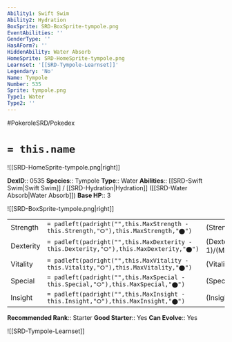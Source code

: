 ```yaml
---
Ability1: Swift Swim
Ability2: Hydration
BoxSprite: SRD-BoxSprite-tympole.png
EventAbilities: ''
GenderType: ''
HasAForm?: ''
HiddenAbility: Water Absorb
HomeSprite: SRD-HomeSprite-tympole.png
Learnset: '[[SRD-Tympole-Learnset]]'
Legendary: 'No'
Name: Tympole
Number: 535
Sprite: tympole.png
Type1: Water
Type2: ''
---
```


#PokeroleSRD/Pokedex

# `= this.name`

![[SRD-HomeSprite-tympole.png|right]]

**DexID**:: 0535
**Species**:: Tympole
**Type**:: Water
**Abilities**:: [[SRD-Swift Swim|Swift Swim]] / [[SRD-Hydration|Hydration]] ([[SRD-Water Absorb|Water Absorb]])
**Base HP**:: 3

![[SRD-BoxSprite-tympole.png|right]]

|           |                                                                                        |                                          |
| --------- | -------------------------------------------------------------------------------------- | ---------------------------------------- |
| Strength  | `= padleft(padright("",this.MaxStrength - this.Strength,"⭘"),this.MaxStrength,"⬤")`    | (Strength::2)/(MaxStrength::4)   |
| Dexterity | `= padleft(padright("",this.MaxDexterity - this.Dexterity,"⭘"),this.MaxDexterity,"⬤")` | (Dexterity:: 1)/(MaxDexterity::3) |
| Vitality  | `= padleft(padright("",this.MaxVitality - this.Vitality,"⭘"),this.MaxVitality,"⬤")`    | (Vitality::2)/(MaxVitality::4)   |
| Special   | `= padleft(padright("",this.MaxSpecial - this.Special,"⭘"),this.MaxSpecial,"⬤")`       | (Special::2)/(MaxSpecial::4)     |
| Insight   | `= padleft(padright("",this.MaxInsight - this.Insight,"⭘"),this.MaxInsight,"⬤")`       | (Insight::1)/(MaxInsight::3)     |

**Recommended Rank**:: Starter
**Good Starter**:: Yes
**Can Evolve**:: Yes

![[SRD-Tympole-Learnset]]